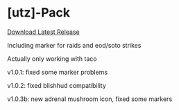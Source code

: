 # [utz]-Pack

[Download Latest Release](https://github.com/sadson-ui/utz-pack/releases/latest/download/utzpack.taco)

Including marker for raids and eod/soto strikes

Actually only working with taco

v1.0.1: fixed some marker problems

v1.0.2: fixed blishhud compatibility

v1.0.3b: new adrenal mushroom icon, fixed some markers
